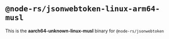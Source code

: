 # `@node-rs/jsonwebtoken-linux-arm64-musl`

This is the **aarch64-unknown-linux-musl** binary for `@node-rs/jsonwebtoken`
